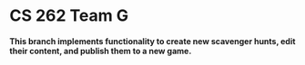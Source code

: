 # CS 262 Team G

#### This branch implements functionality to create new scavenger hunts, edit their content, and publish them to a new game.
